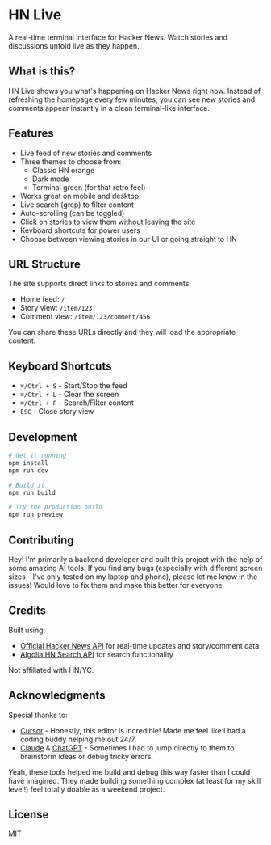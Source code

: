 # HN Live

A real-time terminal interface for Hacker News. Watch stories and discussions unfold live as they happen.

## What is this?

HN Live shows you what's happening on Hacker News right now. Instead of refreshing the homepage every few minutes, you can see new stories and comments appear instantly in a clean terminal-like interface.

## Features

- Live feed of new stories and comments
- Three themes to choose from:
  - Classic HN orange
  - Dark mode
  - Terminal green (for that retro feel)
- Works great on mobile and desktop
- Live search (grep) to filter content
- Auto-scrolling (can be toggled)
- Click on stories to view them without leaving the site
- Keyboard shortcuts for power users
- Choose between viewing stories in our UI or going straight to HN

## URL Structure

The site supports direct links to stories and comments:

- Home feed: `/`
- Story view: `/item/123`
- Comment view: `/item/123/comment/456`

You can share these URLs directly and they will load the appropriate content.

## Keyboard Shortcuts

- `⌘/Ctrl + S` - Start/Stop the feed
- `⌘/Ctrl + L` - Clear the screen
- `⌘/Ctrl + F` - Search/Filter content
- `ESC` - Close story view

## Development

```bash
# Get it running
npm install
npm run dev

# Build it
npm run build

# Try the production build
npm run preview
```

## Contributing

Hey! I'm primarily a backend developer and built this project with the help of some amazing AI tools. 
If you find any bugs (especially with different screen sizes - I've only tested on my laptop and phone), 
please let me know in the issues! Would love to fix them and make this better for everyone.

## Credits

Built using:
- [Official Hacker News API](https://github.com/HackerNews/API) for real-time updates and story/comment data
- [Algolia HN Search API](https://hn.algolia.com/api) for search functionality

Not affiliated with HN/YC.

## Acknowledgments

Special thanks to:
- [Cursor](https://cursor.com/) - Honestly, this editor is incredible! Made me feel like I had a coding buddy helping me out 24/7.
- [Claude](https://anthropic.com/claude) & [ChatGPT](https://chat.openai.com) - Sometimes I had to jump directly to them to brainstorm ideas or debug tricky errors.

Yeah, these tools helped me build and debug this way faster than I could have imagined. They made building something complex (at least for my skill level!) feel totally doable as a weekend project.

## License

MIT

